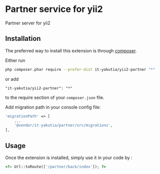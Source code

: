 Partner service for yii2
=====================
Partner server for yii2

Installation
------------

The preferred way to install this extension is through [composer](http://getcomposer.org/download/).

Either run

```sh
php composer.phar require --prefer-dist it-yakutia/yii2-partner "*"
```

or add

```
"it-yakutia/yii2-partner": "*"
```

to the require section of your `composer.json` file.

Add migration path in your console config file:

```php
'migrationPath' => [
    ...
    '@vendor/it-yakutia/partner/src/migrations',
],
```

Usage
-----

Once the extension is installed, simply use it in your code by  :

```php
<?= Url::toRoute(['/partner/back/index']); ?>
```
